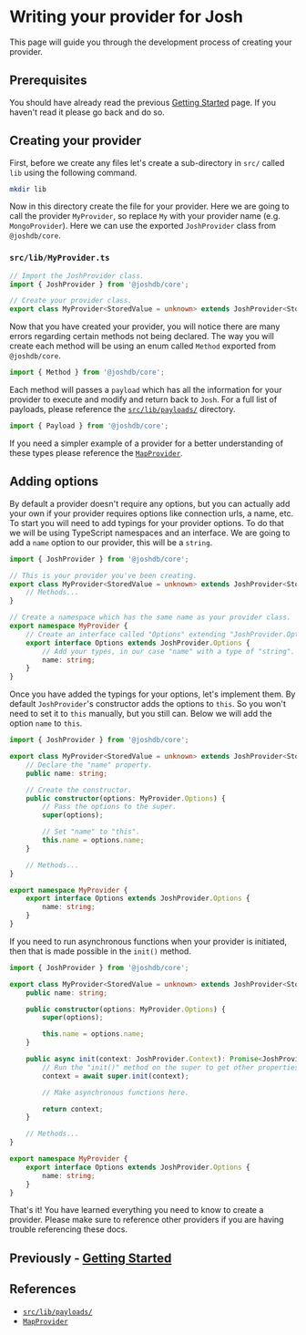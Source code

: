 # Writing your provider for Josh

This page will guide you through the development process of creating your provider.

## Prerequisites

You should have already read the previous [Getting Started](GettingStarted.md) page. If you haven't read it please go back and do so.

## Creating your provider

First, before we create any files let's create a sub-directory in `src/` called `lib` using the following command.

```sh
mkdir lib
```

Now in this directory create the file for your provider. Here we are going to call the provider `MyProvider`, so replace `My` with your provider name (e.g. `MongoProvider`). Here we can use the exported `JoshProvider` class from `@joshdb/core`.

### `src/lib/MyProvider.ts`

```typescript
// Import the JoshProvider class.
import { JoshProvider } from '@joshdb/core';

// Create your provider class.
export class MyProvider<StoredValue = unknown> extends JoshProvider<StoredValue> {}
```

Now that you have created your provider, you will notice there are many errors regarding certain methods not being declared. The way you will create each method will be using an enum called `Method` exported from `@joshdb/core`.

```typescript
import { Method } from '@joshdb/core';
```

Each method will passes a `payload` which has all the information for your provider to execute and modify and return back to `Josh`. For a full list of payloads, please reference the [`src/lib/payloads/`](https://github.com/RealShadowNova/joshdb-core/tree/main/src/lib/payloads) directory.

```typescript
import { Payload } from '@joshdb/core';
```

If you need a simpler example of a provider for a better understanding of these types please reference the [`MapProvider`](https://github.com/RealShadowNova/joshdb-core/blob/main/src/lib/structures/defaultProvider/MapProvider.ts).

## Adding options

By default a provider doesn't require any options, but you can actually add your own if your provider requires options like connection urls, a name, etc. To start you will need to add typings for your provider options. To do that we will be using TypeScript namespaces and an interface. We are going to add a `name` option to our provider, this will be a `string`.

```typescript
import { JoshProvider } from '@joshdb/core';

// This is your provider you've been creating.
export class MyProvider<StoredValue = unknown> extends JoshProvider<StoredValue> {
	// Methods...
}

// Create a namespace which has the same name as your provider class.
export namespace MyProvider {
	// Create an interface called "Options" extending "JoshProvider.Options".
	export interface Options extends JoshProvider.Options {
		// Add your types, in our case "name" with a type of "string".
		name: string;
	}
}
```

Once you have added the typings for your options, let's implement them. By default `JoshProvider`'s constructor adds the options to `this`. So you won't need to set it to `this` manually, but you still can. Below we will add the option `name` to `this`.

```typescript
import { JoshProvider } from '@joshdb/core';

export class MyProvider<StoredValue = unknown> extends JoshProvider<StoredValue> {
	// Declare the "name" property.
	public name: string;

	// Create the constructor.
	public constructor(options: MyProvider.Options) {
		// Pass the options to the super.
		super(options);

		// Set "name" to "this".
		this.name = options.name;
	}

	// Methods...
}

export namespace MyProvider {
	export interface Options extends JoshProvider.Options {
		name: string;
	}
}
```

If you need to run asynchronous functions when your provider is initiated, then that is made possible in the `init()` method.

```typescript
import { JoshProvider } from '@joshdb/core';

export class MyProvider<StoredValue = unknown> extends JoshProvider<StoredValue> {
	public name: string;

	public constructor(options: MyProvider.Options) {
		super(options);

		this.name = options.name;
	}

	public async init(context: JoshProvider.Context): Promise<JoshProvider.Context> {
		// Run the "init()" method on the super to get other properties set.
		context = await super.init(context);

		// Make asynchronous functions here.

		return context;
	}

	// Methods...
}

export namespace MyProvider {
	export interface Options extends JoshProvider.Options {
		name: string;
	}
}
```

That's it! You have learned everything you need to know to create a provider. Please make sure to reference other providers if you are having trouble referencing these docs.

## Previously - [Getting Started](GettingStarted.md)

## References

- [`src/lib/payloads/`](https://github.com/RealShadowNova/joshdb-core/tree/main/src/lib/payloads)
- [`MapProvider`](https://github.com/RealShadowNova/joshdb-core/blob/main/src/lib/structures/defaultProvider/MapProvider.ts)
